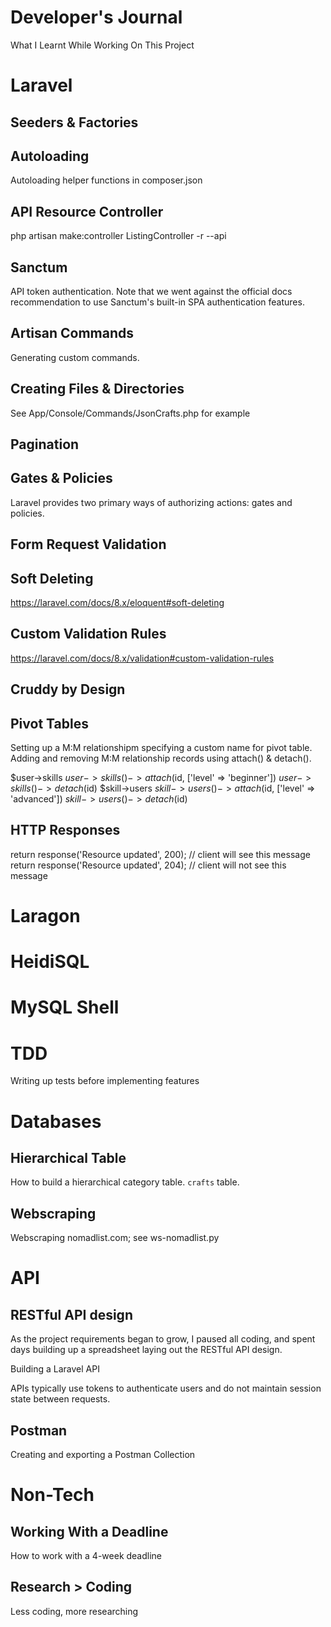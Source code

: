 # Developer's Journal
What I Learnt While Working On This Project


# Laravel

## Seeders & Factories

## Autoloading
Autoloading helper functions in composer.json

## API Resource Controller
php artisan make:controller ListingController -r --api

## Sanctum
API token authentication. Note that we went against the official docs recommendation to use Sanctum's built-in SPA authentication features.

## Artisan Commands
Generating custom commands.

## Creating Files & Directories
See App/Console/Commands/JsonCrafts.php for example

## Pagination

## Gates & Policies
Laravel provides two primary ways of authorizing actions: gates and policies.

## Form Request Validation

## Soft Deleting
https://laravel.com/docs/8.x/eloquent#soft-deleting

## Custom Validation Rules
https://laravel.com/docs/8.x/validation#custom-validation-rules

## Cruddy by Design

## Pivot Tables
Setting up a M:M relationshipm specifying a custom name for pivot table.
Adding and removing M:M relationship records using attach() & detach().

$user->skills
$user->skills()->attach($id, ['level' => 'beginner'])
$user->skills()->detach($id)
$skill->users
$skill->users()->attach($id, ['level' => 'advanced'])
$skill->users()->detach($id)

## HTTP Responses

return response('Resource updated', 200); // client will see this message
return response('Resource updated', 204); // client will not see this message

# Laragon

# HeidiSQL

# MySQL Shell

# TDD

Writing up tests before implementing features

# Databases

## Hierarchical Table
How to build a hierarchical category table. `crafts` table.

## Webscraping
Webscraping nomadlist.com; see ws-nomadlist.py

# API

## RESTful API design
As the project requirements began to grow, I paused all coding, and spent days building up a spreadsheet laying out the RESTful API design.


Building a Laravel API

APIs typically use tokens to authenticate users and do not maintain session state between requests.

## Postman

Creating and exporting a Postman Collection


# Non-Tech

## Working With a Deadline
How to work with a 4-week deadline

## Research > Coding
Less coding, more researching
